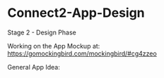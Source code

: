 # Connect2-App-Design
Stage 2 - Design Phase

Working on the App Mockup at: https://gomockingbird.com/mockingbird/#cg4zzeo

General App Idea:
